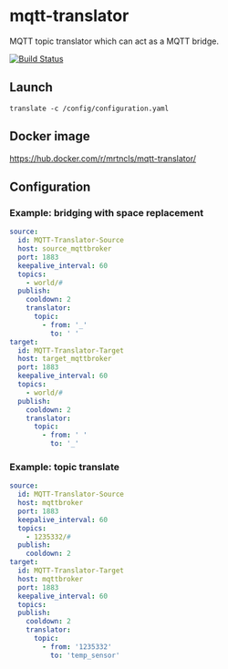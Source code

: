 # mqtt-translator

MQTT topic translator which can act as a MQTT bridge.

[![Build Status](https://travis-ci.com/mrtncls/mqtt-translator.svg?branch=master)](https://travis-ci.com/mrtncls/mqtt-translator)

## Launch

```
translate -c /config/configuration.yaml
```

## Docker image

https://hub.docker.com/r/mrtncls/mqtt-translator/

## Configuration

### Example: bridging with space replacement

```yaml
source:
  id: MQTT-Translator-Source
  host: source_mqttbroker
  port: 1883
  keepalive_interval: 60
  topics:
    - world/#
  publish:
    cooldown: 2
    translator:
      topic:
        - from: '_' 
          to: ' '
target:
  id: MQTT-Translator-Target
  host: target_mqttbroker
  port: 1883
  keepalive_interval: 60
  topics:
    - world/#
  publish:
    cooldown: 2
    translator:
      topic:
        - from: ' ' 
          to: '_'
```

### Example: topic translate

```yaml
source:
  id: MQTT-Translator-Source
  host: mqttbroker
  port: 1883
  keepalive_interval: 60
  topics:
    - 1235332/#
  publish:
    cooldown: 2
target:
  id: MQTT-Translator-Target
  host: mqttbroker
  port: 1883
  keepalive_interval: 60
  topics:
  publish:
    cooldown: 2
    translator:
      topic:
        - from: '1235332' 
          to: 'temp_sensor'
```
